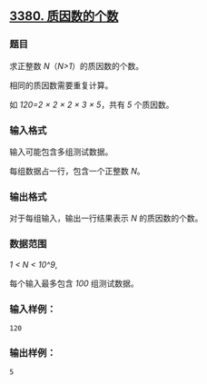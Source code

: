 ## [3380. 质因数的个数](https://www.acwing.com/problem/content/3383/)

### 题目

求正整数 *N*（*N>1*）的质因数的个数。

相同的质因数需要重复计算。

如 *120=2 × 2 × 2 × 3 × 5*，共有 *5* 个质因数。

### 输入格式

输入可能包含多组测试数据。

每组数据占一行，包含一个正整数 *N*。

### 输出格式

对于每组输入，输出一行结果表示 *N* 的质因数的个数。

### 数据范围

*1 < N < 10^9*,

每个输入最多包含 *100* 组测试数据。

### 输入样例：

```
120
```

### 输出样例：

```
5
```
